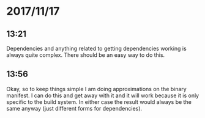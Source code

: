 # 2017/11/17

## 13:21

Dependencies and anything related to getting dependencies working is always
quite complex. There should be an easy way to do this.

## 13:56

Okay, so to keep things simple I am doing approximations on the binary
manifest. I can do this and get away with it and it will work because it is
only specific to the build system. In either case the result would always be
the same anyway (just different forms for dependencies).
